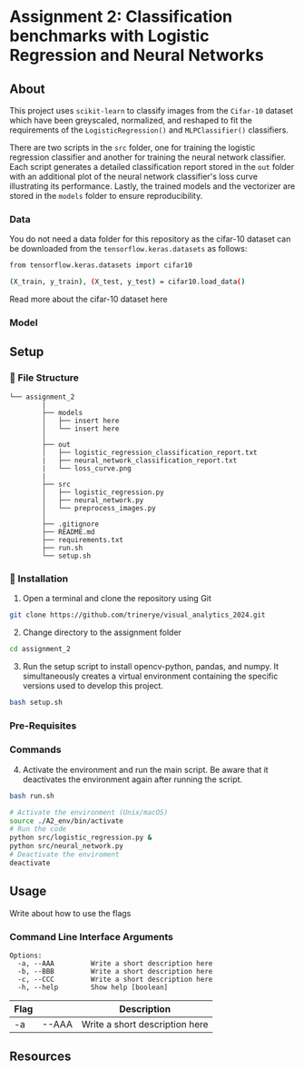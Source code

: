# Assignment 2: Classification benchmarks with Logistic Regression and Neural Networks

## About

This project uses ``scikit-learn`` to classify images from the ``Cifar-10`` dataset which have been greyscaled, normalized, and reshaped to fit the requirements of the ``LogisticRegression()`` and ``MLPClassifier()`` classifiers. 

There are two scripts in the ``src`` folder, one for training the logistic regression classifier and another for training the neural network classifier. Each script generates a detailed classification report stored in the ``out`` folder with an additional plot of the neural network classifier's loss curve illustrating its performance. Lastly, the trained models and the vectorizer are stored in the ``models`` folder to ensure reproducibility.

### Data

You do not need a data folder for this repository as the cifar-10 dataset can be downloaded from the ``tensorflow.keras.datasets`` as follows:

```sh
from tensorflow.keras.datasets import cifar10

(X_train, y_train), (X_test, y_test) = cifar10.load_data()
```
Read more about the cifar-10 dataset here

### Model

## Setup

###  :file_folder: File Structure

```
└── assignment_2
        |
        ├── models
        │   ├── insert here
        │   └── insert here
        │      
        ├── out
        │   ├── logistic_regression_classification_report.txt
        |   ├── neural_network_classification_report.txt
        |   └── loss_curve.png
        |
        ├── src
        │   ├── logistic_regression.py
        │   ├── neural_network.py
        │   └── preprocess_images.py
        │     
        ├── .gitignore
        ├── README.md
        ├── requirements.txt
        ├── run.sh
        └── setup.sh
```

###  :electric_plug: Installation

 1. Open a terminal and clone the repository using Git 
```sh
git clone https://github.com/trinerye/visual_analytics_2024.git
```

2. Change directory to the assignment folder 
```sh
cd assignment_2
```

3. Run the setup script to install opencv-python, pandas, and numpy. It simultaneously creates a virtual environment containing the specific versions used to develop this project. 
```sh
bash setup.sh
```

### Pre-Requisites

### Commands

4. Activate the environment and run the main script. Be aware that it deactivates the environment again after running the  script.
```sh
bash run.sh
```
```sh
# Activate the environment (Unix/macOS)
source ./A2_env/bin/activate
# Run the code
python src/logistic_regression.py &
python src/neural_network.py 
# Deactivate the enviroment
deactivate
```

## Usage

Write about how to use the flags

### Command Line Interface Arguments 

```
Options:
  -a, --AAA         Write a short description here
  -b, --BBB         Write a short description here
  -c, --CCC         Write a short description here
  -h, --help        Show help [boolean]

```

| Flag |  | Description 
|----|------------|-------|
| -a  | --AAA | Write a short description here |


## Resources